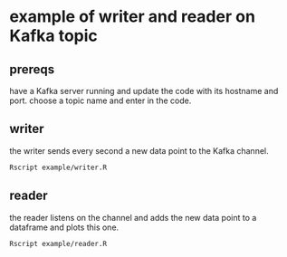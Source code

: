 
# example of writer and reader on Kafka topic

## prereqs

have a Kafka server running and update the code with its hostname and port.
choose a topic name and enter in the code.

## writer

the writer sends every second a new data point to the Kafka channel.

```sh
Rscript example/writer.R
```

## reader

the reader listens on the channel and adds the new data point to a dataframe and plots this one.

```sh
Rscript example/reader.R
```

